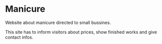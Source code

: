 # Manicure

Website about manicure directed to small bussines. 

This site has to inform visitors about prices, show finished works and give contact infos.
